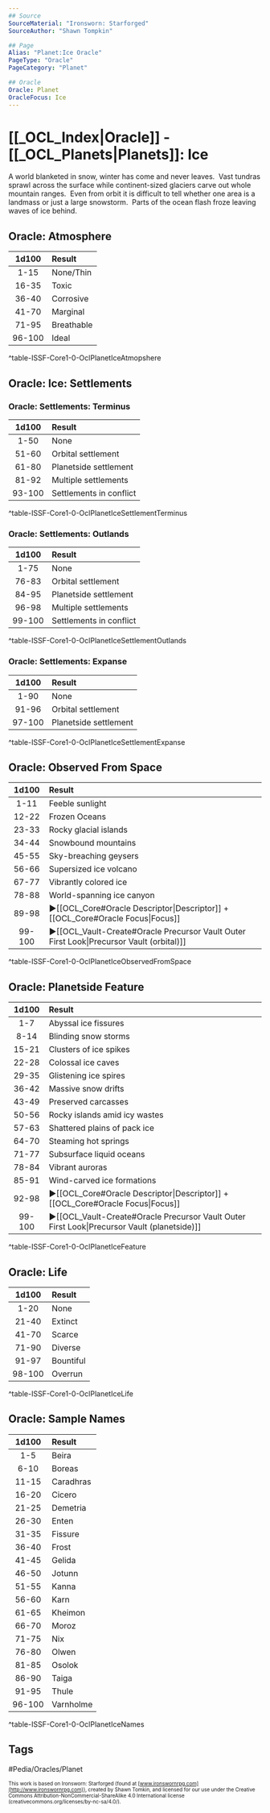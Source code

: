 ```yaml
---
## Source
SourceMaterial: "Ironsworn: Starforged"
SourceAuthor: "Shawn Tompkin"

## Page
Alias: "Planet:Ice Oracle"
PageType: "Oracle"
PageCategory: "Planet"

## Oracle
Oracle: Planet
OracleFocus: Ice
---
```

# [[_OCL_Index|Oracle]] - [[_OCL_Planets|Planets]]: Ice
A world blanketed in snow, winter has come and never leaves.  Vast tundras sprawl across the surface while continent-sized glaciers carve out whole mountain ranges.  Even from orbit it is difficult to tell whether one area is a landmass or just a large snowstorm.  Parts of the ocean flash froze leaving waves of ice behind.

## Oracle: Atmosphere
| 1d100 | Result |
|:---:|:--- |
| 1-15 | None/Thin |
| 16-35 | Toxic |
| 36-40 | Corrosive |
| 41-70 | Marginal |
| 71-95 | Breathable |
| 96-100 | Ideal |
^table-ISSF-Core1-0-OclPlanetIceAtmopshere

## Oracle: Ice: Settlements
### Oracle: Settlements: Terminus
| 1d100 | Result |
|:---:|:--- |
| 1-50 | None |
| 51-60 | Orbital settlement |
| 61-80 | Planetside settlement |
| 81-92 | Multiple settlements |
| 93-100 | Settlements in conflict |
^table-ISSF-Core1-0-OclPlanetIceSettlementTerminus

### Oracle: Settlements: Outlands
| 1d100 | Result |
|:---:|:--- |
| 1-75 | None |
| 76-83 | Orbital settlement |
| 84-95 | Planetside settlement |
| 96-98 | Multiple settlements |
| 99-100 | Settlements in conflict |
^table-ISSF-Core1-0-OclPlanetIceSettlementOutlands

### Oracle: Settlements: Expanse
| 1d100 | Result |
|:---:|:--- |
| 1-90 | None |
| 91-96 | Orbital settlement |
| 97-100 | Planetside settlement |
^table-ISSF-Core1-0-OclPlanetIceSettlementExpanse

## Oracle: Observed From Space
| 1d100 | Result |
|:---:|:--- |
| 1-11 | Feeble sunlight |
| 12-22 | Frozen Oceans |
| 23-33 | Rocky glacial islands |
| 34-44 | Snowbound mountains |
| 45-55 | Sky-breaching geysers |
| 56-66 | Supersized ice volcano |
| 67-77 | Vibrantly colored ice |
| 78-88 | World-spanning ice canyon |
| 89-98 | ▶[[OCL_Core#Oracle Descriptor\|Descriptor]] + [[OCL_Core#Oracle Focus\|Focus]] |
| 99-100 | ▶[[OCL_Vault-Create#Oracle Precursor Vault Outer First Look\|Precursor Vault (orbital)]] |
^table-ISSF-Core1-0-OclPlanetIceObservedFromSpace

## Oracle: Planetside Feature
| 1d100 | Result |
|:---:|:--- |
| 1-7 | Abyssal ice fissures |
| 8-14 | Blinding snow storms |
| 15-21 | Clusters of ice spikes |
| 22-28 | Colossal ice caves |
| 29-35 | Glistening ice spires |
| 36-42 | Massive snow drifts |
| 43-49 | Preserved carcasses |
| 50-56 | Rocky islands amid icy wastes |
| 57-63 | Shattered plains of pack ice |
| 64-70 | Steaming hot springs |
| 71-77 | Subsurface liquid oceans |
| 78-84 | Vibrant auroras |
| 85-91 | Wind-carved ice formations |
| 92-98 | ▶[[OCL_Core#Oracle Descriptor\|Descriptor]] + [[OCL_Core#Oracle Focus\|Focus]] |
| 99-100 | ▶[[OCL_Vault-Create#Oracle Precursor Vault Outer First Look\|Precursor Vault (planetside)]] |
^table-ISSF-Core1-0-OclPlanetIceFeature

## Oracle: Life
| 1d100 | Result |
|:---:|:--- |
| 1-20 | None |
| 21-40 | Extinct |
| 41-70 | Scarce |
| 71-90 | Diverse |
| 91-97 | Bountiful |
| 98-100 | Overrun |
^table-ISSF-Core1-0-OclPlanetIceLife

## Oracle: Sample Names
| 1d100 | Result |
|:---:|:--- |
| 1-5 | Beira |
| 6-10 | Boreas |
| 11-15 | Caradhras |
| 16-20 | Cicero |
| 21-25 | Demetria |
| 26-30 | Enten |
| 31-35 | Fissure |
| 36-40 | Frost |
| 41-45 | Gelida |
| 46-50 | Jotunn |
| 51-55 | Kanna |
| 56-60 | Karn |
| 61-65 | Kheimon |
| 66-70 | Moroz |
| 71-75 | Nix |
| 76-80 | Olwen |
| 81-85 | Osolok |
| 86-90 | Taiga |
| 91-95 | Thule |
| 96-100 | Varnholme |
^table-ISSF-Core1-0-OclPlanetIceNames


## Tags
#Pedia/Oracles/Planet 

<font size=-2>This work is based on Ironsworn: Starforged (found at [www.ironswornrpg.com](http://www.ironswornrpg.com)), created by Shawn Tomkin, and licensed for our use under the Creative Commons Attribution-NonCommercial-ShareAlike 4.0 International license  (creativecommons.org/licenses/by-nc-sa/4.0/).</font>